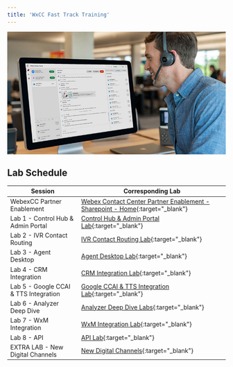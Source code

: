 ```yaml
---
title: 'WxCC Fast Track Training'
---
```


<img align="middle" src="../images/12_51_47.jpg" width="1000" />



## Lab Schedule

Session                                | Corresponding Lab                                                                                      
-------------------------------------- | ------------------------------------------------------------------------------------------------------ 
WebexCC Partner Enablement  | [Webex Contact Center Partner Enablement - Sharepoint - Home](https://cisco.sharepoint.com/sites/WxCCPartnerEnablement){:target="_blank"} |
Lab 1 - Control Hub & Admin Portal  | [Control Hub & Admin Portal Lab](CH.md){:target="\_blank"}                               
Lab 2 - IVR Contact Routing         | [IVR Contact Routing Lab](IVR.md){:target="\_blank"}                                      
Lab 3 - Agent Desktop               | [Agent Desktop Lab](AgentSupervisor.md){:target="\_blank"}
Lab 4 - CRM Integration                | [CRM Integration Lab](CRM.md){:target="\_blank"}  
Lab 5 - Google CCAI & TTS Integration                | [Google CCAI & TTS Integration Lab](CCAI.md){:target="\_blank"} 
Lab 6 - Analyzer Deep Dive        | [Analyzer Deep Dive Labs](Analyzer.md){:target="\_blank"}                  
Lab 7 - WxM Integration               | [WxM Integration Lab](WxM.md){:target="\_blank"}  
Lab 8 - API                        | [API Lab](APIs.md){:target="\_blank"} 
EXTRA LAB - New Digital Channels   | [New Digital Channels](../NewDigital/HomePage.md){:target="\_blank"} 
